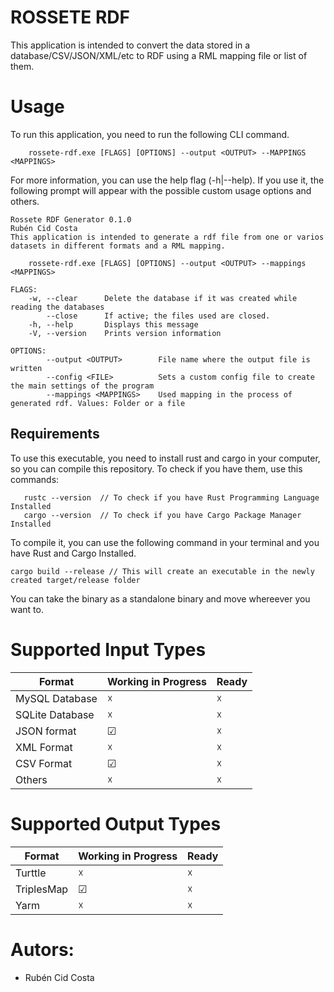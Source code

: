 # ROSSETE RDF

This application is intended to convert the data stored in a database/CSV/JSON/XML/etc to RDF using a RML mapping file or list of them.

# Usage

To run this application, you need to run the following CLI command.
```
    rossete-rdf.exe [FLAGS] [OPTIONS] --output <OUTPUT> --MAPPINGS <MAPPINGS>
```

For more information, you can use the help flag (-h|--help). If you use it,
the following prompt will appear with the possible custom usage options and others.
```
Rossete RDF Generator 0.1.0
Rubén Cid Costa
This application is intended to generate a rdf file from one or varios datasets in different formats and a RML mapping.

    rossete-rdf.exe [FLAGS] [OPTIONS] --output <OUTPUT> --mappings <MAPPINGS>

FLAGS:
    -w, --clear      Delete the database if it was created while reading the databases
        --close      If active; the files used are closed.
    -h, --help       Displays this message
    -V, --version    Prints version information

OPTIONS:
        --output <OUTPUT>        File name where the output file is written
        --config <FILE>          Sets a custom config file to create the main settings of the program
        --mappings <MAPPINGS>    Used mapping in the process of generated rdf. Values: Folder or a file
```

## Requirements
To use this executable, you need to install rust and cargo in your computer, so you can compile this repository.
To check if you have them, use this commands:
```
   rustc --version  // To check if you have Rust Programming Language Installed
   cargo --version  // To check if you have Cargo Package Manager Installed
```

To compile it, you can use the following command in  your terminal and you have Rust and Cargo Installed. 

```
cargo build --release // This will create an executable in the newly created target/release folder
```
You can take the binary as a standalone binary and move whereever you want to.

# Supported Input Types

| Format           | Working in Progress  | Ready     |
|------------------|-----------|-----------|
| MySQL Database   |  &#x2613; |  &#x2613; |    
| SQLite Database  |  &#x2613; |  &#x2613; |    
| JSON format      |  &#x2611; |  &#x2613; |
| XML Format       |  &#x2613; |  &#x2613; |
| CSV Format       |  &#x2611; |  &#x2613; |
| Others           |  &#x2613; |  &#x2613; |

# Supported Output Types

| Format           | Working in Progress   | Ready     |
|------------------|-----------|-----------|
| Turttle          |  &#x2613; |  &#x2613; |    
| TriplesMap       |  &#x2611; |  &#x2613; |    
| Yarm             |  &#x2613; |  &#x2613; |

# Autors:

- Rubén Cid Costa
